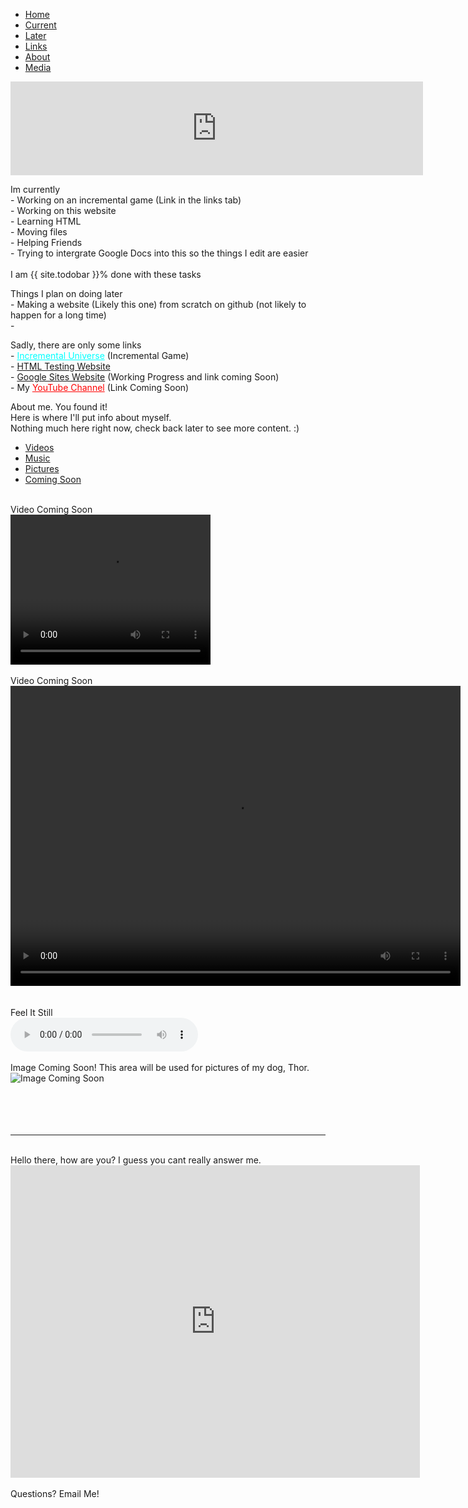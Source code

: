<ul class="nav nav-tabs">
  <li class="nav-item">
    <a class="nav-link active" data-toggle="tab" href="#home">Home</a>
  </li>
  <li class="nav-item">
    <a class="nav-link" data-toggle="tab" href="#current">Current</a>
  </li>
  <li class="nav-item">
    <a class="nav-link" data-toggle="tab" href="#later">Later</a>
  </li>
  <li class="nav-item">
    <a class="nav-link" data-toggle="tab" href="#links">Links</a>
  </li>
  <li class="nav-item">
   <a class="nav-link" data-toggle="tab" href="#about">About</a>
  </li>
  <li class="nav-item">
    <a class="nav-link" data-toggle="tab" href="PersonalWebsite/Pages/Media">Media</a>
  </li>
</ul>
<div id="myTabContent" class="tab-content">
  <div class="tab-pane fade active show" id="home">
    <iframe width="660" hight="100" frameborder="0" scrolling="off" src="https://docs.google.com/document/d/e/2PACX-1vSrYKIKuefPNQ3Pe8irJeO9swbjc6iDddFd0pSEe8BxBheXkgMnzw7-YVsNMHu8H4qvG4I_STj0mGCG/pub?embedded=true"></iframe>
  </div>
  <div class="tab-pane fade" id="current">
    <p>Im currently
      <br>- Working on an incremental game (Link in the links tab)
      <br>- Working on this website
      <br>- Learning HTML
      <br>- Moving files
      <br>- Helping Friends
      <br>- Trying to intergrate Google Docs into this so the things I edit are easier
      <br>
      <br>I am {{ site.todobar }}% done with these tasks
      <br>
    </p>
      <div class="progress">
    <div class="progress-bar progress-bar-striped progress-bar-animated" role="progressbar" aria-valuenow="{{ site.todobar }}" aria-valuemin="0" aria-valuemax="100" style="width: {{ site.todobar }}%">
      </div>
    </div>
  </div>
  <div class="tab-pane fade" id="later">
    <p>Things I plan on doing later
      <br>- Making a website (Likely this one) from scratch on github (not likely to happen for a long time)
      <br>- 
    </p>
  </div>
  <div class="tab-pane fade" id="links">
    <p>Sadly, there are only some links
      <br>- <a href="https://spidergamin.github.io/IncrementalUniverse/" style="color:cyan" target="_blank">Incremental Universe</a> (Incremental Game)
      <br>- <a href="https://spidergamin.github.io/HTMLtestingsite">HTML Testing Website</a>
      <br>- <a href="https:// " target="_blank">Google Sites Website</a> (Working Progress and link coming Soon)
      <br>- My <a href="https:// " style="color:red" target="_blank">YouTube Channel</a> (Link Coming Soon)
    </p>
  </div>
  <div class="tab-pane fade" id="about">
    <p>About me. You found it!
      <br>Here is where I'll put info about myself.
      <br>Nothing much here right now, check back later to see more content. :)
      <br>
    </p>
  </div>
  <div class="tab-pane fade" id="media">
    <ul class="nav nav-tabs">
      <li class="nav-item">
        <a class="nav-link active" data-toggle="tab" href="#video">Videos</a>
      </li>
      <li class="nav-item">
        <a class="nav-link" data-toggle="tab" href="#music">Music</a>
      </li>
      <li class="nav-item">
        <a class="nav-link" data-toggle="tab" href="#pics">Pictures</a>
      </li>
      <li class="nav-item">
        <a class="nav-link" data-toggle="tab" href="#nicetry">Coming Soon</a>
      </li>
    </ul>
    <div id="myTabContent" class="tab-content">
      <div class="tab-pane fade active show" id="video">
        <!-- Video 1  Manual Play -->
        <br> Video Coming Soon
        <br>
        <video width="320" height="240" controls>
          <source src=" .mp4" type="video/mp4">
          <source src=" .mp4" type="video/mp4">
          Your browser does not want to support me : (
        </video>
        <br>
        <br> Video Coming Soon
        <br>
        <!-- Video 2  Auto Play-->
        <video width="720" height="480" controls autoplay>
          <source src=" .mp4">
          <source src=" .mp4">
          Sadly, your browser hates this video : (
        </video>
        <br>
      </div>
      <div class="tab-pane fade" id="music">
        <!-- Audio 1  Manual Play -->
        <br>
        <br> Feel It Still
        <br>
        <audio controls>
          <source src="Feel_It_Still.m4a" type="audio/mp4">
          <source src="Feel_It_Still.m4a" type="audio/mp4">
          Your browser does not support the audio element.
        </audio>
      </div>
      <div class="tab-pane fade" id="pics">
        <br> Image Coming Soon! This area will be used for pictures of my dog, Thor.
        <img src=" .jpg" alt="Image Coming Soon">
      </div>
    </div>
  </div>
  <br>
  <br>
  <br>
<br>
<hr size="10" noshade>
<br> Hello there, how are you? I guess you cant really answer me.
<iframe src="https://docs.google.com/document/d/e/2PACX-1vSkgw_ZW8Gb8tjBWAwMMLnqt6Fr9Dk__FfAGoiRUjluqCGcir_mHzl511LGssVytPYwv4b0yhzH9Ja5/pub?embedded=true" width="655" height="500" frameborder="0" scrolling="auto"></iframe>
<br> 
<!-- Enbeded Youtube Video <iframe width="420" height="315" src="https://www.youtube.com/embed/tgbNymZ7vqY?controls=0" frameborder="0"></iframe> -->
<br> Questions? Email Me!
